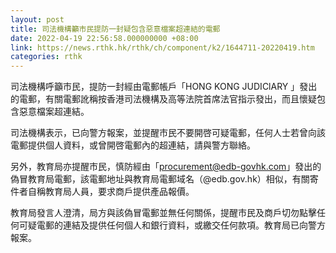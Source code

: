 ```yaml
---
layout: post
title: 司法機構籲市民提防一封疑包含惡意檔案超連結的電郵
date: 2022-04-19 22:56:58.000000000 +08:00
link: https://news.rthk.hk/rthk/ch/component/k2/1644711-20220419.htm
categories: rthk
---
```


司法機構呼籲市民，提防一封經由電郵帳戶「HONG KONG JUDIClARY 」發出的電郵，有關電郵訛稱按香港司法機構及高等法院首席法官指示發出，而且懷疑包含惡意檔案超連結。

司法機構表示，已向警方報案，並提醒市民不要開啓可疑電郵，任何人士若曾向該電郵提供個人資料，或曾開啓電郵內的超連結，請與警方聯絡。 

另外，教育局亦提醒市民，慎防經由「procurement@edb-govhk.com」發出的偽冒教育局電郵，該電郵地址與教育局電郵域名（@edb.gov.hk）相似，有關寄件者自稱教育局人員，要求商戶提供產品報價。

教育局發言人澄清，局方與該偽冒電郵並無任何關係，提醒市民及商戶切勿點擊任何可疑電郵的連結及提供任何個人和銀行資料，或繳交任何款項。教育局已向警方報案。
